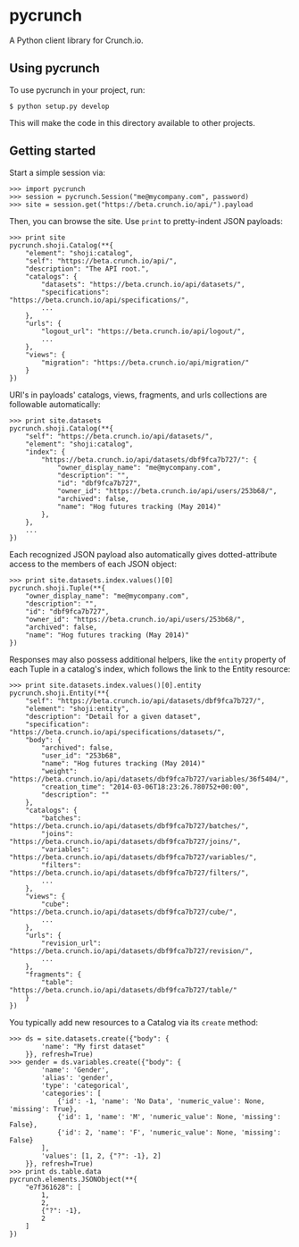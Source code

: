pycrunch
========

A Python client library for Crunch.io.


Using pycrunch
--------------

To use pycrunch in your project, run:

    $ python setup.py develop

This will make the code in this directory available to other projects.

Getting started
---------------

Start a simple session via:

    >>> import pycrunch
    >>> session = pycrunch.Session("me@mycompany.com", password)
    >>> site = session.get("https://beta.crunch.io/api/").payload

Then, you can browse the site. Use `print` to pretty-indent JSON payloads:

    >>> print site
    pycrunch.shoji.Catalog(**{
        "element": "shoji:catalog",
        "self": "https://beta.crunch.io/api/",
        "description": "The API root.",
        "catalogs": {
            "datasets": "https://beta.crunch.io/api/datasets/",
            "specifications": "https://beta.crunch.io/api/specifications/",
            ...
        },
        "urls": {
            "logout_url": "https://beta.crunch.io/api/logout/",
            ...
        },
        "views": {
            "migration": "https://beta.crunch.io/api/migration/"
        }
    })

URI's in payloads' catalogs, views, fragments, and urls collections are followable automatically:

    >>> print site.datasets
    pycrunch.shoji.Catalog(**{
        "self": "https://beta.crunch.io/api/datasets/",
        "element": "shoji:catalog",
        "index": {
            "https://beta.crunch.io/api/datasets/dbf9fca7b727/": {
                "owner_display_name": "me@mycompany.com",
                "description": "",
                "id": "dbf9fca7b727",
                "owner_id": "https://beta.crunch.io/api/users/253b68/",
                "archived": false,
                "name": "Hog futures tracking (May 2014)"
            },
        },
        ...
    })

Each recognized JSON payload also automatically gives dotted-attribute access to the members of each JSON object:

    >>> print site.datasets.index.values()[0]
    pycrunch.shoji.Tuple(**{
        "owner_display_name": "me@mycompany.com",
        "description": "",
        "id": "dbf9fca7b727",
        "owner_id": "https://beta.crunch.io/api/users/253b68/",
        "archived": false,
        "name": "Hog futures tracking (May 2014)"
    })

Responses may also possess additional helpers, like the `entity` property of each Tuple in a catalog's index, which follows the link to the Entity resource:

    >>> print site.datasets.index.values()[0].entity
    pycrunch.shoji.Entity(**{
        "self": "https://beta.crunch.io/api/datasets/dbf9fca7b727/",
        "element": "shoji:entity",
        "description": "Detail for a given dataset",
        "specification": "https://beta.crunch.io/api/specifications/datasets/",
        "body": {
            "archived": false,
            "user_id": "253b68",
            "name": "Hog futures tracking (May 2014)"
            "weight": "https://beta.crunch.io/api/datasets/dbf9fca7b727/variables/36f5404/",
            "creation_time": "2014-03-06T18:23:26.780752+00:00",
            "description": ""
        },
        "catalogs": {
            "batches": "https://beta.crunch.io/api/datasets/dbf9fca7b727/batches/",
            "joins": "https://beta.crunch.io/api/datasets/dbf9fca7b727/joins/",
            "variables": "https://beta.crunch.io/api/datasets/dbf9fca7b727/variables/",
            "filters": "https://beta.crunch.io/api/datasets/dbf9fca7b727/filters/",
            ...
        },
        "views": {
            "cube": "https://beta.crunch.io/api/datasets/dbf9fca7b727/cube/",
            ...
        },
        "urls": {
            "revision_url": "https://beta.crunch.io/api/datasets/dbf9fca7b727/revision/",
            ...
        },
        "fragments": {
            "table": "https://beta.crunch.io/api/datasets/dbf9fca7b727/table/"
        }
    })

You typically add new resources to a Catalog via its `create` method:

    >>> ds = site.datasets.create({"body": {
            'name': "My first dataset"
        }}, refresh=True)
    >>> gender = ds.variables.create({"body": {
            'name': 'Gender',
            'alias': 'gender',
            'type': 'categorical',
            'categories': [
                {'id': -1, 'name': 'No Data', 'numeric_value': None, 'missing': True},
                {'id': 1, 'name': 'M', 'numeric_value': None, 'missing': False},
                {'id': 2, 'name': 'F', 'numeric_value': None, 'missing': False}
            ],
            'values': [1, 2, {"?": -1}, 2]
        }}, refresh=True)
    >>> print ds.table.data
    pycrunch.elements.JSONObject(**{
        "e7f361628": [
            1,
            2,
            {"?": -1},
            2
        ]
    })
